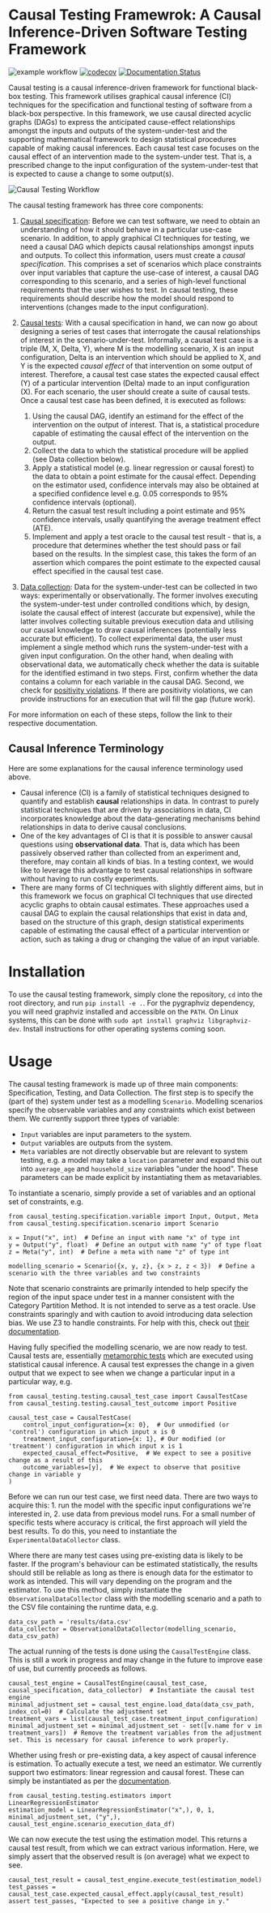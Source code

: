 # Causal Testing Framewrok: A Causal Inference-Driven Software Testing Framework

 ![example workflow](https://github.com/CITCOM-project/CausalTestingFramework/actions/workflows/ci-tests.yaml/badge.svg) [![codecov](https://codecov.io/gh/CITCOM-project/CausalTestingFramework/branch/main/graph/badge.svg?token=04ijFVrb4a)](https://codecov.io/gh/CITCOM-project/CausalTestingFramework) [![Documentation Status](https://readthedocs.org/projects/causal-testing-framework/badge/?version=latest)](https://causal-testing-framework.readthedocs.io/en/latest/?badge=latest)

Causal testing is a causal inference-driven framework for functional black-box testing. This framework utilises graphical causal inference (CI) techniques for the specification and functional testing of software from a black-box perspective. In this framework, we use causal directed acyclic graphs (DAGs) to express the anticipated cause-effect relationships amongst the inputs and outputs of the system-under-test and the supporting mathematical framework to design statistical procedures capable of making causal inferences. Each causal test case focuses on the causal effect of an intervention made to the system-under test. That is, a prescribed change to the input configuration of the system-under-test that is expected to cause a change to some output(s).

![Causal Testing Workflow](images/workflow.png)

The causal testing framework has three core components:

1. [Causal specification](causal_testing/specification/README.md): Before we can test software, we need to obtain an understanding of how it should behave in a particular use-case scenario. In addition, to apply graphical CI techniques for testing, we need a causal DAG which depicts causal relationships amongst inputs and outputs. To collect this information, users must create a _causal specification_. This comprises a set of scenarios which place constraints over input variables that capture the use-case of interest, a causal DAG corresponding to this scenario, and a series of high-level functional requirements that the user wishes to test. In causal testing, these requirements should describe how the model should respond to interventions (changes made to the input configuration).

2. [Causal tests](causal_testing/testing/README.md): With a causal specification in hand, we can now go about designing a series of test cases that interrogate the causal relationships of interest in the scenario-under-test. Informally, a causal test case is a triple (M, X, Delta, Y), where M is the modelling scenario, X is an input configuration, Delta is an intervention which should be applied to X, and Y is the expected _causal effect_ of that intervention on some output of interest. Therefore, a causal test case states the expected causal effect (Y) of a particular intervention (Delta) made to an input configuration (X). For each scenario, the user should create a suite of causal tests. Once a causal test case has been defined, it is executed as follows:
    1. Using the causal DAG, identify an estimand for the effect of the intervention on the output of interest. That is, a statistical procedure capable of estimating the causal effect of the intervention on the output.
    2. Collect the data to which the statistical procedure will be applied (see Data collection below).
    3. Apply a statistical model (e.g. linear regression or causal forest) to the data to obtain a point estimate for the causal effect. Depending on the estimator used, confidence intervals may also be obtained at a specified confidence level e.g. 0.05 corresponds to 95% confidence intervals (optional).
    4. Return the casual test result including a point estimate and 95% confidence intervals, usally quantifying the average treatment effect (ATE).
    5. Implement and apply a test oracle to the causal test result - that is, a procedure that determines whether the test should pass or fail based on the results. In the simplest case, this takes the form of an assertion which compares the point estimate to the expected causal effect specified in the causal test case.

3. [Data collection](causal_testing/data_collection/README.md): Data for the system-under-test can be collected in two ways: experimentally or observationally. The former involves executing the system-under-test under controlled conditions which, by design, isolate the causal effect of interest (accurate but expensive), while the latter involves collecting suitable previous execution data and utilising our causal knowledge to draw causal inferences (potentially less accurate but efficient). To collect experimental data, the user must implement a single method which runs the system-under-test with a given input configuration. On the other hand, when dealing with observational data, we automatically check whether the data is suitable for the identified estimand in two steps. First, confirm whether the data contains a column for each variable in the causal DAG. Second, we check for [positivity violations](https://www.youtube.com/watch?v=4xc8VkrF98w). If there are positivity violations, we can provide instructions for an execution that will fill the gap (future work).

For more information on each of these steps, follow the link to their respective documentation.

## Causal Inference Terminology
Here are some explanations for the causal inference terminology used above.

- Causal inference (CI) is a family of statistical techniques designed to quantify and establish **causal** relationships in data. In contrast to purely statistical techniques that are driven by associations in data, CI incorporates knowledge about the data-generating mechanisms behind relationships in data to derive causal conclusions.
- One of the key advantages of CI is that it is possible to answer causal questions using **observational data**. That is, data which has been passively observed rather than collected from an experiment and, therefore, may contain all kinds of bias. In a testing context, we would like to leverage this advantage to test causal relationships in software without having to run costly experiments.
- There are many forms of CI techniques with slightly different aims, but in this framework we focus on graphical CI techniques that use directed acyclic graphs to obtain causal estimates. These approaches used a causal DAG to explain the causal relationships that exist in data and, based on the structure of this graph, design statistical experiments capable of estimating the causal effect of a particular intervention or action, such as taking a drug or changing the value of an input variable.

# Installation
To use the causal testing framework, simply clone the repository, `cd` into the root directory, and run `pip install -e .`. For the pygraphviz dependency, you will need graphviz installed and accessible on the `PATH`. On Linux systems, this can be done with `sudo apt install graphviz libgraphviz-dev`. Install instructions for other operating systems coming soon.

# Usage
The causal testing framework is made up of three main components: Specification, Testing, and Data Collection. The first step is to specify the (part of the) system under test as a modelling `Scenario`. Modelling scenarios specify the observable variables and any constraints which exist between them. We currently support three types of variable:
  - `Input` variables are input parameters to the system.
  - `Output` variables are outputs from the system.
  - `Meta` variables are not directly observable but are relevant to system testing, e.g. a model may take a `location` parameter and expand this out into `average_age` and `household_size` variables "under the hood". These parameters can be made explicit by instantiating them as metavariables.

To instantiate a scenario, simply provide a set of variables and an optional set of constraints, e.g.
```
from causal_testing.specification.variable import Input, Output, Meta
from causal_testing.specification.scenario import Scenario

x = Input("x", int)  # Define an input with name "x" of type int
y = Output("y", float)  # Define an output with name "y" of type float
z = Meta("y", int)  # Define a meta with name "z" of type int

modelling_scenario = Scenario({x, y, z}, {x > z, z < 3})  # Define a scenario with the three variables and two constraints
```

Note that scenario constraints are primarily intended to help specify the region of the input space under test in a manner consistent with the Category Partition Method. It is not intended to serve as a test oracle. Use constraints sparingly and with caution to avoid introducing data selection bias. We use Z3 to handle constraints. For help with this, check out [their documentation](https://ericpony.github.io/z3py-tutorial/guide-examples.htm).

Having fully specified the modelling scenario, we are now ready to test. Causal tests are, essentially [metamorphic tests](https://en.wikipedia.org/wiki/Metamorphic_testing) which are executed using statistical causal inference. A causal test expresses the change in a given output that we expect to see when we change a particular input in a particular way, e.g.
```
from causal_testing.testing.causal_test_case import CausalTestCase
from causal_testing.testing.causal_test_outcome import Positive

causal_test_case = CausalTestCase(
    control_input_configuration={x: 0},  # Our unmodified (or 'control') configuration in which input x is 0
    treatment_input_configuration={x: 1}, # Our modified (or 'treatment') configuration in which input x is 1
    expected_causal_effect=Positive,  # We expect to see a positive change as a result of this
    outcome_variables=[y],  # We expect to observe that positive change in variable y
)
```

Before we can run our test case, we first need data. There are two ways to acquire this: 1. run the model with the specific input configurations we're interested in, 2. use data from previous model runs. For a small number of specific tests where accuracy is critical, the first approach will yield the best results. To do this, you need to instantiate the `ExperimentalDataCollector` class.

Where there are many test cases using pre-existing data is likely to be faster. If the program's behaviour can be estimated statistically, the results should still be reliable as long as there is enough data for the estimator to work as intended. This will vary depending on the program and the estimator. To use this method, simply instantiate the `ObservationalDataCollector` class with the modelling scenario and a path to the CSV file containing the runtime data, e.g.
```
data_csv_path = 'results/data.csv'
data_collector = ObservationalDataCollector(modelling_scenario, data_csv_path)
```


The actual running of the tests is done using the `CausalTestEngine` class. This is still a work in progress and may change in the future to improve ease of use, but currently proceeds as follows.

```
causal_test_engine = CausalTestEngine(causal_test_case, causal_specification, data_collector)  # Instantiate the causal test engine
minimal_adjustment_set = causal_test_engine.load_data(data_csv_path, index_col=0)  # Calculate the adjustment set
treatment_vars = list(causal_test_case.treatment_input_configuration)
minimal_adjustment_set = minimal_adjustment_set - set([v.name for v in treatment_vars])  # Remove the treatment variables from the adjustment set. This is necessary for causal inference to work properly.
```

Whether using fresh or pre-existing data, a key aspect of causal inference is estimation. To actually execute a test, we need an estimator. We currently support two estimators: linear regression and causal forest. These can simply be instantiated as per the [documentation](https://causal-testing-framework.readthedocs.io/en/latest/autoapi/causal_testing/testing/estimators/index.html).

```
from causal_testing.testing.estimators import LinearRegressionEstimator
estimation_model = LinearRegressionEstimator("x",), 0, 1, minimal_adjustment_set, ("y",), causal_test_engine.scenario_execution_data_df)
```

We can now execute the test using the estimation model. This returns a causal test result, from which we can extract various information. Here, we simply assert that the observed result is (on average) what we expect to see.

```
causal_test_result = causal_test_engine.execute_test(estimation_model)
test_passes = causal_test_case.expected_causal_effect.apply(causal_test_result)
assert test_passes, "Expected to see a positive change in y."
```
